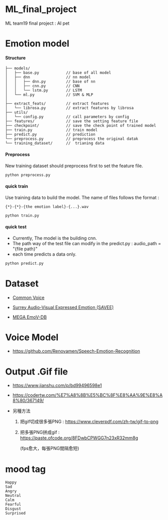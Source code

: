 # ML_final_project
ML team19 final project : AI pet

# **Emotion model**
#### Structure
```
├── models/                
│   ├── base.py            // base of all model
│   ├── dnn                // nn model
│   │   ├── dnn.py         // base of nn
│   │   ├── cnn.py         // CNN
│   │   └── lstm.py        // LSTM
│   └── ml.py              // SVM & MLP
│
├── extract_feats/         // extract features
│   └── librosa.py         // extract features by librosa
├── utils/
│   └── config.py          // call parameters by config
├── features/              // save the setting feature file
├── checkpoint/            // save the check point of trained model
├── train.py               // train model
├── predict.py             // prediction
└── preprocess.py          // preprocess the original datak
└── training_dataset/      //  trianing data
```

#### Preprocess
New training dataset should preprocess first to set the feature file.

```python
python preprocess.py
```
#### quick train
Use training data to build the model. The name of files follows the format :
```
{*}-{*}-{the emotion label}-{...}.wav
```
```python
python train.py
```
#### quick test
- Currently, The model is the building cnn.
- The path way of the test file can modify in the predict.py : audio_path = "{file path}" 
- each time predicts a data only.
```python
python predict.py
```

# **Dataset**
- [Common Voice](https://commonvoice.mozilla.org/zh-CN/datasets)

- [Surrey Audio-Visual Expressed Emotion (SAVEE)](http://personal.ee.surrey.ac.uk/Personal/P.Jackson/SAVEE/Download.html)

- [MEGA EmoV-DB](https://mega.nz/folder/KBp32apT#gLIgyWf9iQ-yqnWFUFuUHg)


# **Voice Model**
- <https://github.com/Renovamen/Speech-Emotion-Recognition>


# **Output .Gif file**
- <https://www.jianshu.com/p/bd99496598e1>
- <https://codertw.com/%E7%A8%8B%E5%BC%8F%E8%AA%9E%E8%A8%80/367149/>

- 另種方法
    1. 把gif切成很多張PNG :
    <https://www.cleverpdf.com/zh-tw/gif-to-png>
    2. 把多張PNG拼成gif :
    <https://paste.ofcode.org/8FDwbCPWGG7n23xR32mm8g>
    
        (fps愈大，每張PNG間隔愈短)

# **mood tag**
    Happy
    Sad
    Angry
    Neutral
    Calm
    Fearful
    Disgust
    Surprised
